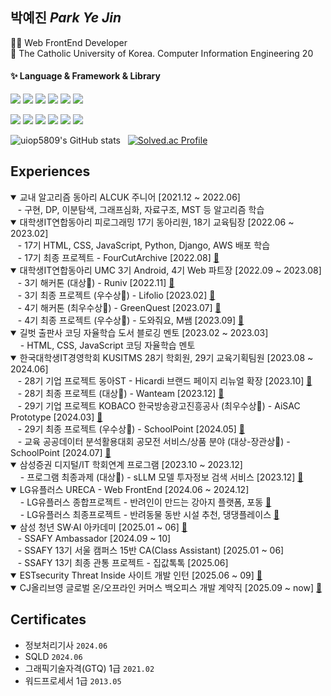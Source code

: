 <!--
**uiop5809/uiop5809** is a ✨ _special_ ✨ repository because its `README.md` (this file) appears on your GitHub profile.

Here are some ideas to get you started

- 🔭 I’m currently working on ...
- 🌱 I’m currently learning ...
- 👯 I’m looking to collaborate on ...
- 🤔 I’m looking for help with ...
- 💬 Ask me about ...
- 📫 How to reach me: ...
- 😄 Pronouns: ...
- ⚡ Fun fact: ....
-->

## 박예진 _Park Ye Jin_

👩‍💻 Web FrontEnd Developer  
📝 The Catholic University of Korea. Computer Information Engineering 20

#### ✨ Language & Framework & Library

<img src="https://img.shields.io/badge/HTML5-E34F26?style=flat&logo=HTML5&logoColor=white"/> <img src="https://img.shields.io/badge/CSS3-1572B6?style=flat&logo=CSS3&logoColor=white"/> <img src="https://img.shields.io/badge/JavaScript-F7DF1E?style=flat&logo=JavaScript&logoColor=white"/> <img src="https://img.shields.io/badge/TypeScript-3178C6?style=flat&logo=TypeScript&logoColor=white"/> <img src="https://img.shields.io/badge/React-61DAFB?style=flat&logo=React&logoColor=white"/> <img src="https://img.shields.io/badge/Next.js-000000?style=flat&logo=Next.js&logoColor=white"/>

<img src="https://img.shields.io/badge/TanStack Query-FF4154?style=flat&logo=reactQuery&logoColor=white"/> <img src="https://img.shields.io/badge/Storybook-FF4785?style=flat&logo=Storybook&logoColor=white"/> <img src="https://img.shields.io/badge/StyledComponents-DB7093?style=flat&logo=StyledComponents&logoColor=white"/> <img src="https://img.shields.io/badge/Recoil-0075EB?style=flat&logo=Recoil&logoColor=white"/> <img src="https://img.shields.io/badge/TailwindCSS-06B6D4?style=flat&logo=TailwindCSS&logoColor=white"/> <img src="https://img.shields.io/badge/Framer-0055FF?style=flat&logo=framer&logoColor=white"/>  <!-- [![Hits](https://hits.seeyoufarm.com/api/count/incr/badge.svg?url=https%3A%2F%2Fgithub.com%2Fuiop5809%2Fuiop5809.git&count_bg=%2379C83D&title_bg=%23555555&icon=&icon_color=%23E7E7E7&title=hits&edge_flat=false)] (https://hits.seeyoufarm.com) -->

![uiop5809's GitHub stats](https://github-readme-stats.vercel.app/api?username=uiop5809&show_icons=true&bg_color=00000000&title_color=F8418B&icon_color=F1D246&text_color=8C9196) &nbsp; [![Solved.ac Profile](http://mazassumnida.wtf/api/v2/generate_badge?boj=uiop5809)](https://solved.ac/uiop5809/)
<!-- [![Top Langs](https://github-readme-stats.vercel.app/api/top-langs/?username=uiop5809&layout=compact&hide=jupyter%20notebook&theme=transparent&show_icons=true&line_height=18&title_color=F8418B&bord3D3D&text_color=8C9196)](https://github.com/anuraghazra/github-readme-stats) &nbsp;&nbsp;&nbsp; -->

## Experiences
<details open>
  <summary>교내 알고리즘 동아리 ALCUK 주니어 [2021.12 ~ 2022.06]</summary>
  &nbsp;&nbsp;&nbsp;- 구현, DP, 이분탐색, 그래프심화, 자료구조, MST 등 알고리즘 학습
</details>

<details open> 
  <summary>대학생IT연합동아리 피로그래밍 17기 동아리원, 18기 교육팀장 [2022.06 ~ 2023.02]</summary>
  &nbsp;&nbsp;&nbsp;- 17기 HTML, CSS, JavaScript, Python, Django, AWS 배포 학습 <br/> 
  &nbsp;&nbsp;&nbsp;- 17기 최종 프로젝트 - FourCutArchive [2022.08] <a href="https://github.com/piro17-Archive/FilmArchive" target="_blank">🔗</a> <br/> 

</details>
  
<details open> 
  <summary>대학생IT연합동아리 UMC 3기 Android, 4기 Web 파트장 [2022.09 ~ 2023.08] </summary>  
  &nbsp;&nbsp;&nbsp;- 3기 해커톤 (대상🥇) - Runiv [2022.11] <a href="https://github.com/uiop5809/3rd-hackathon-Team4" target="_blank">🔗</a> <br/>
  &nbsp;&nbsp;&nbsp;- 3기 최종 프로젝트 (우수상🏅) - Lifolio [2023.02] <a href="https://github.com/Lifolio/frontend" target="_blank">🔗</a> <br/>
  &nbsp;&nbsp;&nbsp;- 4기 해커톤 (최우수상🥇) - GreenQuest [2023.07] <a href="https://github.com/UMCHackathon/Hackathon_client" target="_blank">🔗</a> <br/>
  &nbsp;&nbsp;&nbsp;- 4기 최종 프로젝트 (우수상🏅) - 도와줘요, M쌤 [2023.09] <a href="https://github.com/Help-M-Ssaem/front-end" target="_blank">🔗</a>
</details>

<details open>
  <summary>길벗 출판사 코딩 자율학습 도서 블로깅 멘토 [2023.02 ~ 2023.03]</summary>
  &nbsp;&nbsp;&nbsp; - HTML, CSS, JavaScript 코딩 자율학습 멘토
</details>

<details open>
  <summary>한국대학생IT경영학회 KUSITMS 28기 학회원, 29기 교육기획팀원 [2023.08 ~ 2024.06] </summary>
  &nbsp;&nbsp;&nbsp;- 28기 기업 프로젝트 동아ST - Hicardi 브랜드 페이지 리뉴얼 확장 [2023.10] <a href="https://github.com/Kusitms-28th-Hicardi-C/FrontEnd" target="_blank">🔗</a> <br/>
  &nbsp;&nbsp;&nbsp;- 28기 최종 프로젝트 (대상🥇) - Wanteam [2023.12] <a href="https://github.com/Kusitms-28th-Meetup-D/frontend" target="_blank">🔗</a> <br/>
  &nbsp;&nbsp;&nbsp;- 29기 기업 프로젝트 KOBACO 한국방송광고진흥공사 (최우수상🏅) - AiSAC Prototype [2024.03] <a href="https://github.com/Kusitms-28th-Kobaco-B/FrontEnd" target="_blank">🔗</a> <br/>
  &nbsp;&nbsp;&nbsp;- 29기 최종 프로젝트 (우수상🏅) - SchoolPoint [2024.05] <a href="https://github.com/Kusitms-29th-ASAP/Frontend" target="_blank">🔗</a> <br/>
  &nbsp;&nbsp;&nbsp;- 교육 공공데이터 분석활용대회 공모전 서비스/상품 분야 (대상-장관상🏅) - SchoolPoint [2024.07] <a href="https://github.com/Kusitms-29th-ASAP/Frontend" target="_blank">🔗</a> 
</details>

<details open>
  <summary>삼성증권 디지털/IT 학회연계 프로그램 [2023.10 ~ 2023.12] </summary> 
  &nbsp;&nbsp;&nbsp; - 프로그램 최종과제 (대상🥇) - sLLM 모델 투자정보 검색 서비스 [2023.12] <a href="https://github.com/2023-Samsung-Securities-Team1/2023-Samsung-Security-sllm-Proejct" target="_blank">🔗</a>
</details>

<details open>
  <summary>LG유플러스 URECA - Web FrontEnd [2024.06 ~ 2024.12] </summary>
  &nbsp;&nbsp;&nbsp; - LG유플러스 종합프로젝트 - 반려인이 만드는 강아지 플랫폼, 포동 <a href="https://github.com/URECA-PODONG/FrontEnd" target="_blank">🔗</a> <br/>
  &nbsp;&nbsp;&nbsp; - LG유플러스 최종프로젝트 - 반려동물 동반 시설 추천, 댕댕플레이스 <a href="https://github.com/DaengPlace/FrontEnd" target="_blank">🔗</a>
</details>
  
<details open>
  <summary>삼성 청년 SW·AI 아카데미 [2025.01 ~ 06] <a href="https://www.ssafy.com/ksp/jsp/swp/swpMain.jsp" target="_blank">🔗</a> </summary> 
  &nbsp;&nbsp;&nbsp;- SSAFY Ambassador [2024.09 ~ 10] <br />
  &nbsp;&nbsp;&nbsp;- SSAFY 13기 서울 캠퍼스 15반 CA(Class Assistant) [2025.01 ~ 06] <br />
  &nbsp;&nbsp;&nbsp;- SSAFY 13기 최종 관통 프로젝트 - 집값톡톡 [2025.06]
</details>

<details open>
  <summary> ESTsecurity Threat Inside 사이트 개발 인턴 [2025.06 ~ 09] <a href="https://www.estsecurity.com/enterprise/product/threatinside" target="_blank">🔗</a> </summary>
</details>

<details open>
  <summary> CJ올리브영 글로벌 온/오프라인 커머스 백오피스 개발 계약직 [2025.09 ~ now] <a href="https://corp.oliveyoung.com/ko" target="_blank">🔗</a> </summary>
</details>

## Certificates
* 정보처리기사 `2024.06`
* SQLD `2024.06`
* 그래픽기술자격(GTQ) 1급 `2021.02`
* 워드프로세서 1급 `2013.05`



